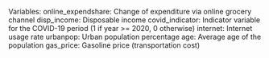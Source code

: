 Variables:
online_expendshare: Change of expenditure via online grocery channel
disp_income: Disposable income
covid_indicator: Indicator variable for the COVID-19 period (1 if year >= 2020, 0 otherwise)
internet: Internet usage rate
urbanpop: Urban population percentage
age: Average age of the population
gas_price: Gasoline price (transportation cost)
